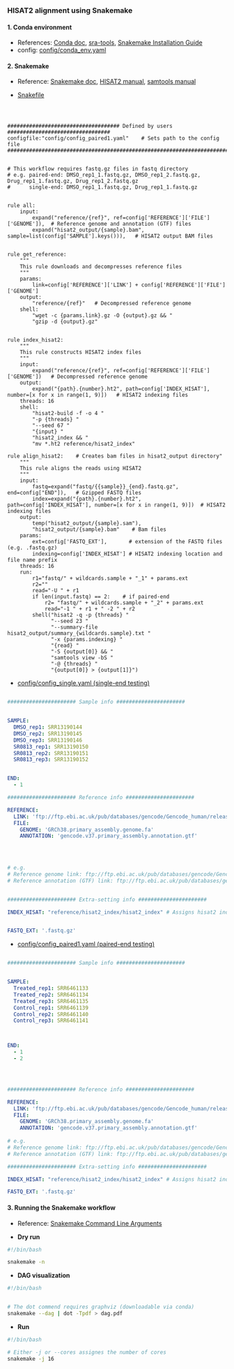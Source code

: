 
### HISAT2 alignment using Snakemake

#### 1. Conda environment

- References: [Conda doc](https://docs.conda.io/projects/conda/en/latest/index.html), [sra-tools](https://github.com/ncbi/sra-tools), [Snakemake Installation Guide](https://snakemake.readthedocs.io/en/stable/getting_started/installation.html)
- config: [config/conda_env.yaml](https://github.com/Mira0507/snakemake_hisat2/blob/master/config/conda_env.yaml)


#### 2. Snakemake 

- Reference: [Snakemake doc](https://snakemake.readthedocs.io/en/stable), [HISAT2 manual](http://daehwankimlab.github.io/hisat2/manual), [samtools manual](http://www.htslib.org/doc/samtools.html)

- [Snakefile](https://github.com/Mira0507/snakemake_hisat2/blob/master/Snakefile)

```



#################################### Defined by users #################################
configfile:"config/config_paired1.yaml"    # Sets path to the config file
#######################################################################################


# This workflow requires fastq.gz files in fastq directory 
# e.g. paired-end: DMSO_rep1_1.fastq.gz, DMSO_rep1_2.fastq.gz, Drug_rep1_1.fastq.gz, Drug_rep1_2.fastq.gz 
#      single-end: DMSO_rep1_1.fastq.gz, Drug_rep1_1.fastq.gz


rule all: 
    input: 
        expand("reference/{ref}", ref=config['REFERENCE']['FILE']['GENOME']),  # Reference genome and annotation (GTF) files
        expand("hisat2_output/{sample}.bam", sample=list(config['SAMPLE'].keys())),   # HISAT2 output BAM files


rule get_reference:    
    """
    This rule downloads and decompresses reference files
    """
    params:
        link=config['REFERENCE']['LINK'] + config['REFERENCE']['FILE']['GENOME']
    output:
        "reference/{ref}"   # Decompressed reference genome
    shell:
        "wget -c {params.link}.gz -O {output}.gz && "
        "gzip -d {output}.gz"


rule index_hisat2:
    """
    This rule constructs HISAT2 index files
    """
    input: 
        expand("reference/{ref}", ref=config['REFERENCE']['FILE']['GENOME'])   # Decompressed reference genome
    output:
        expand("{path}.{number}.ht2", path=config['INDEX_HISAT'], number=[x for x in range(1, 9)])   # HISAT2 indexing files
    threads: 16
    shell:
        "hisat2-build -f -o 4 "
        "-p {threads} "
        "--seed 67 "
        "{input} "
        "hisat2_index && "
        "mv *.ht2 reference/hisat2_index"

rule align_hisat2:    # Creates bam files in hisat2_output directory"
    """
    This rule aligns the reads using HISAT2    
    """
    input:
        fastq=expand("fastq/{{sample}}_{end}.fastq.gz", end=config["END"]),   # Gzipped FASTQ files
        index=expand("{path}.{number}.ht2", path=config['INDEX_HISAT'], number=[x for x in range(1, 9)])  # HISAT2 indexing files
    output:
        temp("hisat2_output/{sample}.sam"),
        "hisat2_output/{sample}.bam"    # Bam files
    params:
        ext=config['FASTQ_EXT'],       # extension of the FASTQ files (e.g. .fastq.gz)
        indexing=config['INDEX_HISAT'] # HISAT2 indexing location and file name prefix
    threads: 16
    run:
        r1="fastq/" + wildcards.sample + "_1" + params.ext
        r2=""
        read="-U " + r1
        if len(input.fastq) == 2:    # if paired-end
            r2= "fastq/" + wildcards.sample + "_2" + params.ext  
            read="-1 " + r1 + " -2 " + r2
        shell("hisat2 -q -p {threads} "
              "--seed 23 "
              "--summary-file hisat2_output/summary_{wildcards.sample}.txt "
              "-x {params.indexing} "
              "{read} "
              "-S {output[0]} && "
              "samtools view -bS "
              "-@ {threads} "
              "{output[0]} > {output[1]}")
```

- [config/config_single.yaml (single-end testing)](https://github.com/Mira0507/snakemake_hisat2/blob/master/config/config_single.yaml)


```yaml

###################### Sample info ######################


SAMPLE:
  DMSO_rep1: SRR13190144
  DMSO_rep2: SRR13190145
  DMSO_rep3: SRR13190146
  SR0813_rep1: SRR13190150
  SR0813_rep2: SRR13190151
  SR0813_rep3: SRR13190152


END: 
  - 1

###################### Reference info ######################

REFERENCE:
  LINK: 'ftp://ftp.ebi.ac.uk/pub/databases/gencode/Gencode_human/release_37/'
  FILE: 
    GENOME: 'GRCh38.primary_assembly.genome.fa'
    ANNOTATION: 'gencode.v37.primary_assembly.annotation.gtf'
    


  
# e.g. 
# Reference genome link: ftp://ftp.ebi.ac.uk/pub/databases/gencode/Gencode_human/release_37/GRCh38.primary_assembly.genome.fa.gz
# Reference annotation (GTF) link: ftp://ftp.ebi.ac.uk/pub/databases/gencode/Gencode_human/release_37/gencode.v37.primary_assembly.annotation.gtf.gz 


###################### Extra-setting info ######################

INDEX_HISAT: "reference/hisat2_index/hisat2_index" # Assigns hisat2 index files (e.g.reference/hisat2_index/hisat2_index.1.ht2, reference/hisat2_index/hisat2_index.2.ht2, ...)


FASTQ_EXT: '.fastq.gz'
```


- [config/config_paired1.yaml (paired-end testing)](https://github.com/Mira0507/snakemake_hisat2/blob/master/config/config_paired1.yaml)


```yaml

###################### Sample info ######################


SAMPLE:
  Treated_rep1: SRR6461133
  Treated_rep2: SRR6461134
  Treated_rep3: SRR6461135
  Control_rep1: SRR6461139 
  Control_rep2: SRR6461140
  Control_rep3: SRR6461141



END: 
  - 1
  - 2




###################### Reference info ######################

REFERENCE:
  LINK: 'ftp://ftp.ebi.ac.uk/pub/databases/gencode/Gencode_human/release_37/'
  FILE: 
    GENOME: 'GRCh38.primary_assembly.genome.fa'
    ANNOTATION: 'gencode.v37.primary_assembly.annotation.gtf'
  
# e.g. 
# Reference genome link: ftp://ftp.ebi.ac.uk/pub/databases/gencode/Gencode_human/release_37/GRCh38.primary_assembly.genome.fa.gz
# Reference annotation (GTF) link: ftp://ftp.ebi.ac.uk/pub/databases/gencode/Gencode_human/release_37/gencode.v37.primary_assembly.annotation.gtf.gz 

###################### Extra-setting info ######################

INDEX_HISAT: "reference/hisat2_index/hisat2_index" # Assigns hisat2 index files (e.g.reference/hisat2_index/hisat2_index.1.ht2, reference/hisat2_index/hisat2_index.2.ht2, ...)

FASTQ_EXT: '.fastq.gz'
```

#### 3. Running the Snakemake workflow

- Reference: [Snakemake Command Line Arguments](https://snakemake.readthedocs.io/en/stable/executing/cli.html)

- **Dry run**


```bash
#!/bin/bash

snakemake -n

```


- **DAG visualization** 


```bash
#!/bin/bash


# The dot commend requires graphviz (downloadable via conda)
snakemake --dag | dot -Tpdf > dag.pdf


```


- **Run**


```bash
#!/bin/bash

# Either -j or --cores assignes the number of cores
snakemake -j 16

```
